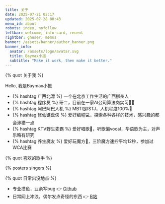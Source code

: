 ```yaml
---
title: 关于
date: 2025-07-21 02:17
updated: 2025-07-28 00:43
menu_id: about
robots: index, nofollow
leftbar: welcome, info-card, recent
rightbar: ghuser, memos
banner: /assets/banner/author_banner.png
banner_info:
  avatar: /assets/logo/avatar.svg
  title: Baymax小振
  subtitle: "Make it work, then make it better."
---
```

{% quot 关于我 %}

Hello, 我是Baymax小振

- {% hashtag 广西北漂 %} 一个在北京工作生活的广西柳州人
- {% hashtag 程序员 %} 研二，目前在一家AI公司算法岗实习🧑‍💻
- {% hashtag 阿巴阿巴人机 %} MBTI是ISTJ，人机程度100%🤖
- {% hashtag 修仙键盘侠 %} 爱好编程💻，探索各种各样的技术，感兴趣的都会涉猎一点
- {% hashtag KTV野生麦霸 %} 爱好唱歌🎤，听歌偏vocal，华语歌为主，对声乐略有研究
- {% hashtag 养生魔友 %} 爱好玩魔方🧊，三阶魔方速拧平均12秒，参加过WCA比赛

{% quot 喜欢的歌手 %}

{% posters singers %}

{% quot 日常出没地点 %}

- 专业摸鱼，业余写bug 👉 [Github](https://github.com/Baymax104)
- 日常网上冲浪，偶尔发点奇怪的东西 👉 [B站](https://space.bilibili.com/175196416)
